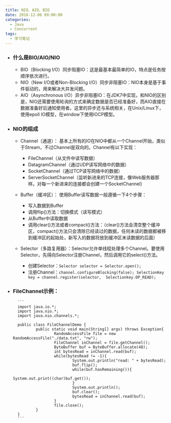 ```yaml
---
title: NIO、AIO、BIO
date: 2018-12-06 09:00:00
categories:
  - Java
  - Concurrent
tags:
  - 学习笔记
---
```


- ### 什么是BIO/AIO/NIO
    - BIO（Blocking I/O）同步阻塞IO：这是最基本最简单的IO，特点是任务按顺序依次进行。  
    - NIO（New I/O或者Non-Blocking I/O）同步非阻塞IO：NIO本身是基于事件驱动的，用来解决大并发问题。  
    - AIO（Asynchronous I/O）异步非阻塞IO：在JDK7中实现，和NIO的区别是，NIO还需要使用轮询的方式来确定数据是否已经准备好，而AIO直接在数据准备好后通知使用者。这里的异步还与系统相关，在Unix/Linux下，使用epoll IO模型，在window下使用IOCP模型。  


- ### NIO的组成
    - Channel（通道）： 基本上所有的IO在NIO中都从一个Channel开始，类似于Stream，不过Channel是双向的。Channel有以下实现：    		
        -  FileChannel（从文件中读写数据）  
        -  DatagramChannel（通过UDP读写网络中的数据）  
        -  SocketChannel（通过TCP读写网络中的数据）  
        -  ServerSocketChannel（监听新进来的TCP连接，像Web服务器那样。对每一个新进来的连接都会创建一个SocketChannel）  
		    
    - Buffer（缓冲区）： 使用Buffer读写数据一般遵循一下4个步骤：    
        - 写入数据到Buffer  
        - 调用flip()方法：切换模式（读写模式）  
        - 从Buffer中读取数据  
        - 调用clear()方法或者compact()方法：（clear()方法会清空整个缓冲区，compact()方法只会清除已经读过的数据，任何未读的数据都被移到缓冲区的起始处，新写入的数据将放到缓冲区未读数据的后面）  
    - Selector（多路复用器）：Selector允许单线程处理多个Channel。要使用Selector，先得向Selector注册Channel，然后调用它的select()方法。    
        - 创建Selector：```Selector selector = Selector.open();```
        - 注册Channel：```channel.configureBlocking(false);
SelectionKey key = channel.register(selector,  Selectionkey.OP_READ);```  
- ### FileChannel示例：

		```
		import java.io.*;
		import java.nio.*;
		import java.nio.channels.*;

		public class FileChannelDemo {
				public static void main(String[] args) throws Exception{
						RandomAccessFile file = new RandomAccessFile("./data.txt", "rw");
						FileChannel inChannel = file.getChannel();
						ByteBuffer buf = ByteBuffer.allocate(48);
						int bytesRead = inChannel.read(buf);
						while(bytesRead != -1){
								System.out.println("read: " + bytesRead);
								buf.flip();
								while(buf.hasRemaining()){
										System.out.print((char)buf.get());
								}
								System.out.println();
								buf.clear();
								bytesRead = inChannel.read(buf);
						}
						file.close();
				}
		}
		```
